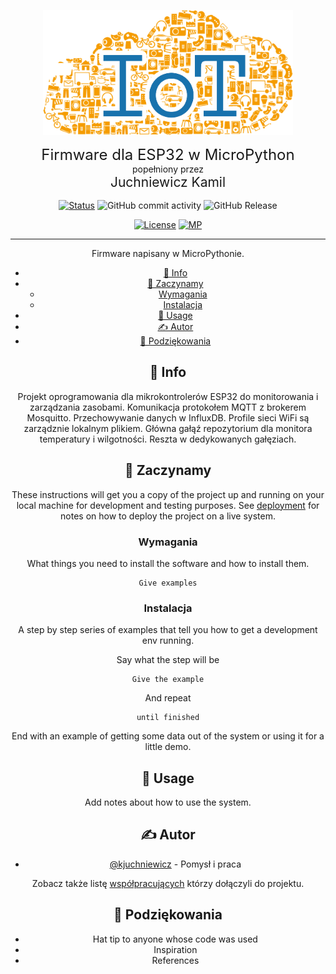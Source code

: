 <p align="center">
  <a href="" rel="noopener">
 <img width=400px height=200px src="./img/iot-logo.png" alt="Project logo"></a>
</p>

<div align="center" style="font-size:24px">Firmware dla ESP32 w MicroPython</div>
<div align="center" style="font-size:14px">popełniony przez</h1>
<div align="center" style="font-size:21px;margin-bottom:16px">Juchniewicz Kamil</div>
<div align="center">

[![Status](https://img.shields.io/badge/status-aktywny-success.svg)]()
![GitHub commit activity](https://img.shields.io/github/commit-activity/m/kjuchniewicz/zhu-iot-firmware)
![GitHub Release](https://img.shields.io/github/v/release/kjuchniewicz/zhu-iot-firmware)

<!-- [![GitHub Issues](https://img.shields.io/github/issues/kjuchniewicz/zhu-iot-firmware.svg)](https://github.com/kjuchniewicz/zhu-iot-firmware/issues) -->
<!-- [![GitHub Pull Requests](https://img.shields.io/github/issues-pr/kjuchniewicz/zhu-iot-firmware.svg)](https://github.com/kjuchniewicz/zhu-iot-firmware/pulls) -->

[![License](https://img.shields.io/badge/license-MIT-blue.svg)](/LICENSE)
[![MP](https://img.shields.io/badge/micropython-black?logo=micropython)]()

</div>

---

<p align="center"> Firmware napisany w MicroPythonie.
    <br>
</p>

- [🧐 Info ](#-info-)
- [🏁 Zaczynamy ](#-zaczynamy-)
  - [Wymagania](#wymagania)
  - [Instalacja](#instalacja)
- [🎈 Usage ](#-usage-)
- [✍️ Autor ](#️-autor-)
- [🎉 Podziękowania ](#-podziękowania-)

## 🧐 Info <a name = "info"></a>

Projekt oprogramowania dla mikrokontrolerów ESP32 do monitorowania i zarządzania zasobami.
Komunikacja protokołem MQTT z brokerem Mosquitto. Przechowywanie danych w InfluxDB.
Profile sieci WiFi są zarządznie lokalnym plikiem. Główna gałąź repozytorium dla monitora temperatury i wilgotności. Reszta w dedykowanych gałęziach.

## 🏁 Zaczynamy <a name = "zaczynamy"></a>

These instructions will get you a copy of the project up and running on your local machine for development and testing purposes. See [deployment](#deployment) for notes on how to deploy the project on a live system.

### Wymagania

What things you need to install the software and how to install them.

```
Give examples
```

### Instalacja

A step by step series of examples that tell you how to get a development env running.

Say what the step will be

```
Give the example
```

And repeat

```
until finished
```

End with an example of getting some data out of the system or using it for a little demo.

## 🎈 Usage <a name="usage"></a>

Add notes about how to use the system.

## ✍️ Autor <a name = "author"></a>

- [@kjuchniewicz](https://github.com/kjuchniewicz) - Pomysł i praca

Zobacz także listę [współpracujących](https://github.com/kjuchniewicz/The-Documentation-Compendium/contributors) którzy dołączyli do projektu.

## 🎉 Podziękowania <a name = "podziękowania"></a>

- Hat tip to anyone whose code was used
- Inspiration
- References
